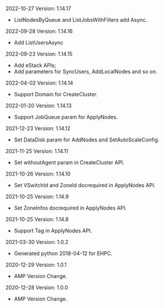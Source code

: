 2022-10-27 Version: 1.14.17
- ListNodesByQueue and ListJobsWithFilters add Async.

2022-09-28 Version: 1.14.16
- Add ListUsersAsync

2022-09-23 Version: 1.14.15
- Add eStack APIs;
- Add parameters for SyncUsers, AddLocalNodes and so on.

2022-04-02 Version: 1.14.14
- Support Domain for CreateCluster.

2022-01-20 Version: 1.14.13
- Support JobQueue param for ApplyNodes.

2021-12-23 Version: 1.14.12
- Set DataDisk param for AddNodes and SetAutoScaleConfig.

2021-11-25 Version: 1.14.11
- Set withoutAgent param in CreateCluster API.

2021-10-26 Version: 1.14.10
- Set VSwitchId and ZoneId docrequired in ApplyNodes API.

2021-10-25 Version: 1.14.9
- Set ZoneInfos docrequired in ApplyNodes API.

2021-10-25 Version: 1.14.8
- Support Tag in ApplyNodes API.

2021-03-30 Version: 1.0.2
- Generated python 2018-04-12 for EHPC.

2020-12-29 Version: 1.0.1
- AMP Version Change.

2020-12-28 Version: 1.0.0
- AMP Version Change.

